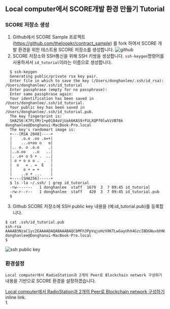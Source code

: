 ## Local computer에서 SCORE개발 환경 만들기 Tutorial

### SCORE 저장소 생성

1. Github에서 SCORE Sample 프로젝트(https://github.com/theloopkr/contract_sample) 를 fork 하여서 SCORE 개발 환경을 위한 테스트용 SCORE 저장소를 생성합니다. ![github](https://www.dropbox.com/s/5pny2b9m76vjrsj/github_contract-sample.png?dl=1)
2. SCORE 저장소와 SSH통신을 위해 SSH 키쌍을 생성합니다. `ssh-keygen`명령어를 사용하셔서 `id_tutorial`이라는 이름으로 생성합니다.
```
  $ ssh-keygen
  Generating public/private rsa key pair.
  Enter file in which to save the key (/Users/donghanlee/.ssh/id_rsa): /Users/donghanlee/.ssh/id_tutorial
  Enter passphrase (empty for no passphrase):
  Enter same passphrase again:
  Your identification has been saved in /Users/donghanlee/.ssh/id_tutorial.
  Your public key has been saved in /Users/donghanlee/.ssh/id_tutorial.pub.
  The key fingerprint is:
  SHA256:K7FLYMr1+p0184oVjUak6KAS9rFULXQPf0lwVzVB76k donghanlee@Donghanui-MacBook-Pro.local
  The key's randomart image is:
  +---[RSA 2048]----+
  |    .o.o .oo .o=+|
  |    ...o+oo o   o|
  |.. o. o .o.o    .|
  |..o.oo   ..o   ..|
  |. .o+ o S + .  ..|
  | o + o o o .  .  |
  |  o   = . =  E   |
  |     o + = +     |
  |    ..o + ...    |
  +----[SHA256]-----+
  $ ls -la ~/.ssh/ | grep id_tutorial
  -rw-------   1 donghanlee  staff  1679  3  7 09:45 id_tutorial
  -rw-r--r--   1 donghanlee  staff   420  3  7 09:45 id_tutorial.pub
  $
```

3. Github SCORE 저장소에 SSH public key 내용을 (예:id_tutorial.pub)를 등록합니다.
  ```
  $ cat .ssh/id_tutorial.pub
  ssh-rsa AAAAB3NzaC1yc2EAAAADAQABAAABAQCbMFh3PpVqjoHzV8KTLwGayUhX4GzcIBDGNuvbhNUJzU9o/1Ua2htKnFrQAN7DhWhTlLtVozBDl8o8vQck83KvSIdFnG7bruF5ch/k8vSMn8jBYrNuz3s3566NT63D73lf4sLZ/LP5Lz4EQGZnGlgYpSrykJW61u+BxNDxTeT39rKR97C9/bhwMK18pjLbw9M+Q7G54kAe1ak3anpqUxVNTWWGkJ4hWTH7eDJeIwyScZqAw+6NhiBc2bU1dl1gbworaQO528oJAx+W32+jsbe/AtxceqYp5vkN2+WFuMRsNKVuwxSGk0dhwOwJXt5o8aJ9/knT46LE8Y3lKeBvAf6V donghanlee@Donghanui-MacBook-Pro.local
  $
  ```
  ![ssh public key](https://www.dropbox.com/s/6z4lbq2y1hd2iiq/github_add_sshkey.png?dl=1)



### 환경설정
`Local computer에서 RadioStation과 2개의 Peer로 Blockchain network 구성하기` 내용을 기반으로 SCORE 환경을 설정하겠습니다.

[Local computer에서 RadioStation과 2개의 Peer로 Blockchain network 구성하기](.Tutorial_1R2P.md "Title") inline link.   
1.
